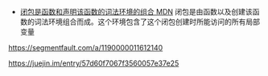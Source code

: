
* [闭包是函数和声明该函数的词法环境的组合 MDN](https://developer.mozilla.org/zh-CN/docs/Web/JavaScript/Closures)
  闭包是由函数以及创建该函数的词法环境组合而成。这个环境包含了这个闭包创建时所能访问的所有局部变量


https://segmentfault.com/a/1190000011612140

https://juejin.im/entry/57d60f7067f3560057e37e25
